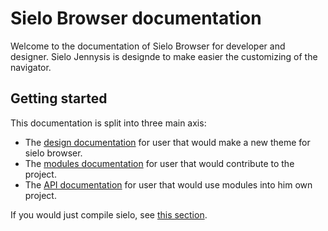 Sielo Browser documentation
===========================

Welcome to the documentation of Sielo Browser for developer and designer.
Sielo Jennysis is designde to make easier the customizing of the navigator.

Getting started
---------------

This documentation is split into three main axis:

 * The [design documentation](design) for user that would make a new theme for sielo browser.
 * The [modules documentation](modules) for user that would contribute to the project.
 * The [API documentation](API) for user that would use modules into him own project.
 
If you would just compile sielo, see [this section](compile).
